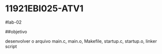 # 11921EBI025-ATV1
#lab-02

##objetivo

desenvolver o arquivo main.c, main.o, Makefile, startup.c, startup.o, linker script 
